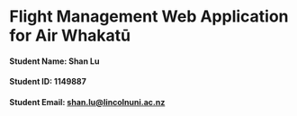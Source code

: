 # Flight Management Web Application for Air Whakatū 


#### Student Name: Shan Lu
#### Student ID: 1149887
#### Student Email: shan.lu@lincolnuni.ac.nz




